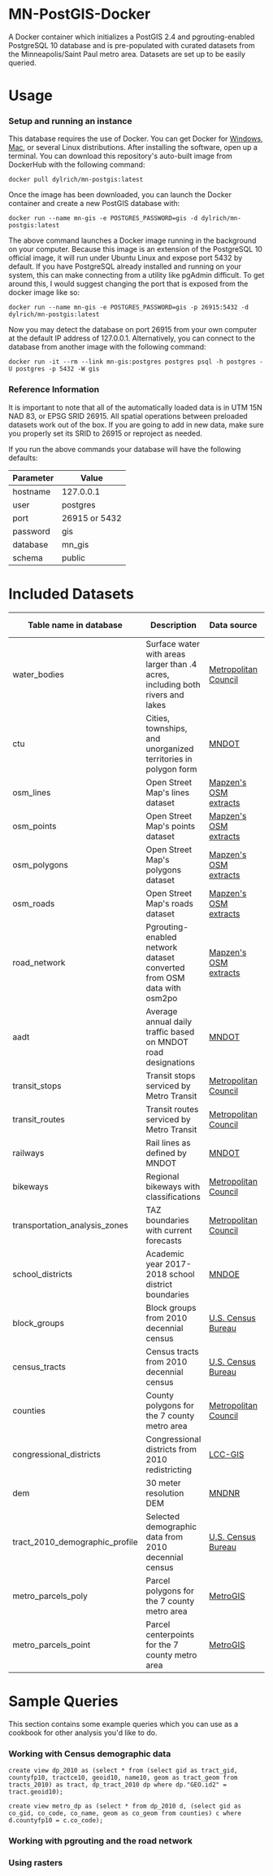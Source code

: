 # MN-PostGIS-Docker
A Docker container which initializes a PostGIS 2.4 and pgrouting-enabled PostgreSQL 10 database and is pre-populated with curated datasets from the Minneapolis/Saint Paul metro area. Datasets are set up to be easily queried.

# Usage


### Setup and running an instance

This database requires the use of Docker. You can get Docker for [Windows](https://www.docker.com/docker-windows), [Mac](https://www.docker.com/docker-mac), or several Linux distributions. After installing the software, open up a terminal. You can download this repository's auto-built image from DockerHub with the following command:

`
docker pull dylrich/mn-postgis:latest
`

Once the image has been downloaded, you can launch the Docker container and create a new PostGIS database with:

`
docker run --name mn-gis -e POSTGRES_PASSWORD=gis -d dylrich/mn-postgis:latest
`

The above command launches a Docker image running in the background on your computer. Because this image is an extension of the PostgreSQL 10 official image, it will run under Ubuntu Linux and expose port 5432 by default. If you have PostgreSQL already installed and running on your system, this can make connecting from a utility like pgAdmin difficult. To get around this, I would suggest changing the port that is exposed from the docker image like so:

`
docker run --name mn-gis -e POSTGRES_PASSWORD=gis -p 26915:5432 -d dylrich/mn-postgis:latest
`

Now you may detect the database on port 26915 from your own computer at the default IP address of 127.0.0.1. Alternatively, you can connect to the database from another image with the following command:

`
docker run -it --rm --link mn-gis:postgres postgres psql -h postgres -U postgres -p 5432 -W gis
`

### Reference Information

It is important to note that all of the automatically loaded data is in UTM 15N NAD 83, or EPSG SRID 26915. All spatial operations between preloaded datasets work out of the box. If you are going to add in new data, make sure you properly set its SRID to 26915 or reproject as needed.

If you run the above commands your database will have the following defaults:

Parameter | Value
--------- | -----
hostname | 127.0.0.1
user | postgres
port | 26915 or 5432
password | gis
database | mn_gis
schema | public

# Included Datasets
Table name in database | Description | Data source | Schema reference
---------------------- | ----------- | ----------- | ----------------
water_bodies | Surface water with areas larger than .4 acres, including both rivers and lakes | [Metropolitan Council](https://gisdata.mn.gov/dataset/us-mn-state-metc-water-lakes-rivers) | [Schema](https://github.com/dylrich/mn-postgis-docker/wiki/water_bodies-reference)
ctu | Cities, townships, and unorganized territories in polygon form | [MNDOT](https://gisdata.mn.gov/dataset/bdry-mn-city-township-unorg) | [Schema](https://github.com/dylrich/mn-postgis-docker/wiki/water_bodies-reference)
osm_lines | Open Street Map's lines dataset | [Mapzen's OSM extracts](https://mapzen.com/data/metro-extracts/metro/minneapolis-saint-paul_minnesota/) | [Schema](https://github.com/dylrich/mn-postgis-docker/wiki/water_bodies-reference)
osm_points | Open Street Map's points dataset | [Mapzen's OSM extracts](https://mapzen.com/data/metro-extracts/metro/minneapolis-saint-paul_minnesota/) | [Schema](https://github.com/dylrich/mn-postgis-docker/wiki/water_bodies-reference)
osm_polygons | Open Street Map's polygons dataset | [Mapzen's OSM extracts](https://mapzen.com/data/metro-extracts/metro/minneapolis-saint-paul_minnesota/) | [Schema](https://github.com/dylrich/mn-postgis-docker/wiki/water_bodies-reference)
osm_roads | Open Street Map's roads dataset | [Mapzen's OSM extracts](https://mapzen.com/data/metro-extracts/metro/minneapolis-saint-paul_minnesota/) | [Schema](https://github.com/dylrich/mn-postgis-docker/wiki/water_bodies-reference)
road_network | Pgrouting-enabled network dataset converted from OSM data with osm2po | [Mapzen's OSM extracts](https://mapzen.com/data/metro-extracts/metro/minneapolis-saint-paul_minnesota/) | [Schema](https://github.com/dylrich/mn-postgis-docker/wiki/water_bodies-reference)
aadt | Average annual daily traffic based on MNDOT road designations | [MNDOT](https://gisdata.mn.gov/dataset/trans-aadt-traffic-segments) | [Schema](https://github.com/dylrich/mn-postgis-docker/wiki/water_bodies-reference)
transit_stops | Transit stops serviced by Metro Transit | [Metropolitan Council](https://gisdata.mn.gov/dataset/us-mn-state-metc-trans-transit-stops) | [Schema](https://github.com/dylrich/mn-postgis-docker/wiki/water_bodies-reference)
transit_routes | Transit routes serviced by Metro Transit | [Metropolitan Council](https://gisdata.mn.gov/dataset/us-mn-state-metc-trans-transit-routes) | [Schema](https://github.com/dylrich/mn-postgis-docker/wiki/water_bodies-reference)
railways | Rail lines as defined by MNDOT | [MNDOT](https://gisdata.mn.gov/dataset/trans-rail-lines) | [Schema](https://github.com/dylrich/mn-postgis-docker/wiki/water_bodies-reference)
bikeways | Regional bikeways with classifications | [Metropolitan Council](https://gisdata.mn.gov/dataset/us-mn-state-metc-trans-bikeways) | [Schema](https://github.com/dylrich/mn-postgis-docker/wiki/water_bodies-reference)
transportation_analysis_zones | TAZ boundaries with current forecasts | [Metropolitan Council](https://gisdata.mn.gov/dataset/us-mn-state-metc-trans-anlys-zones-offical-curent) | [Schema](https://github.com/dylrich/mn-postgis-docker/wiki/water_bodies-reference)
school_districts | Academic year 2017-2018 school district boundaries | [MNDOE](https://gisdata.mn.gov/dataset/bdry-school-district-boundaries) | [Schema](https://github.com/dylrich/mn-postgis-docker/wiki/water_bodies-reference)
block_groups | Block groups from 2010 decennial census | [U.S. Census Bureau](https://www.census.gov/geo/maps-data/data/tiger-line.html) | [Schema](https://github.com/dylrich/mn-postgis-docker/wiki/water_bodies-reference)
census_tracts | Census tracts from 2010 decennial census | [U.S. Census Bureau](https://www.census.gov/geo/maps-data/data/tiger-line.html) | [Schema](https://github.com/dylrich/mn-postgis-docker/wiki/water_bodies-reference)
counties | County polygons for the 7 county metro area | [Metropolitan Council](https://gisdata.mn.gov/dataset/us-mn-state-metc-bdry-census2010counties-ctus) | [Schema](https://github.com/dylrich/mn-postgis-docker/wiki/water_bodies-reference)
congressional_districts | Congressional districts from 2010 redistricting | [LCC-GIS](https://gisdata.mn.gov/dataset/bdry-congressionaldistricts2012) | [Schema](https://github.com/dylrich/mn-postgis-docker/wiki/water_bodies-reference)
dem | 30 meter resolution DEM | [MNDNR](https://gisdata.mn.gov/dataset/elev-30m-digital-elevation-model) | [Schema](https://github.com/dylrich/mn-postgis-docker/wiki/water_bodies-reference)
tract_2010_demographic_profile | Selected demographic data from 2010 decennial census | [U.S. Census Bureau](https://www.census.gov/geo/maps-data/data/tiger-data.html) | [Schema](https://github.com/dylrich/mn-postgis-docker/wiki/water_bodies-reference)
metro_parcels_poly | Parcel polygons for the 7 county metro area | [MetroGIS](https://gisdata.mn.gov/dataset/us-mn-state-metrogis-plan-regonal-prcls-open) | [Schema](https://github.com/dylrich/mn-postgis-docker/wiki/water_bodies-reference)
metro_parcels_point | Parcel centerpoints for the 7 county metro area | [MetroGIS](https://gisdata.mn.gov/dataset/us-mn-state-metrogis-plan-regonal-prcls-open) | [Schema](https://github.com/dylrich/mn-postgis-docker/wiki/water_bodies-reference)


# Sample Queries

This section contains some example queries which you can use as a cookbook for other analysis you'd like to do.

### Working with Census demographic data

`
create view dp_2010 as (select * from (select gid as tract_gid, countyfp10, tractce10, geoid10, name10, geom as tract_geom from tracts_2010) as tract, dp_tract_2010 dp where dp."GEO.id2" = tract.geoid10);
`

`
create view metro_dp as (select * from dp_2010 d, (select gid as co_gid, co_code, co_name, geom as co_geom from counties) c where d.countyfp10 = c.co_code);
`

### Working with pgrouting and the road network


### Using rasters